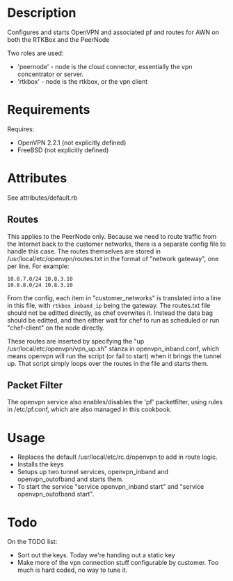 Description
===========
Configures and starts OpenVPN and associated pf and routes for AWN on both the RTKBox and the PeerNode

Two roles are used:
 * 'peernode' - node is the cloud connector, essentially the vpn concentrator or server.
 * 'rtkbox' - node is the rtkbox, or the vpn client

Requirements
============
Requires:
 * OpenVPN 2.2.1 (not explicitly defined)
 * FreeBSD (not explicitly defined)

Attributes
==========
See attributes/default.rb

Routes
------

This applies to the PeerNode only. Because we need to route traffic from the Internet back to the customer networks, there is a separate config file to handle this case. The routes themselves are stored in /usr/local/etc/openvpn/routes.txt in the format of "network gateway", one per line. For example:

    10.8.7.0/24 10.8.3.10
    10.8.8.0/24 10.8.3.10

From the config, each item in "customer\_networks" is translated into a line in this file, with `rtkbox_inband_ip` being the gateway. The routes.txt file should not be editted directly, as chef overwites it.  Instead the data bag should be editted, and then either wait for chef to run as scheduled or run "chef-client" on the node directly.

These routes are inserted by specifying the "up /usr/local/etc/openvpn/vpn\_up.sh" stanza in openvpn\_inband.conf, which means openvpn will run the script (or fail to start) when it brings the tunnel up. That script simply loops over the routes in the file and starts them.

Packet Filter
-------------

The openvpn service also enables/disables the 'pf' packetfilter, using rules in /etc/pf.conf, which are also managed in this cookbook.
 
Usage
=====

 * Replaces the default /usr/local/etc/rc.d/openvpn to add in route logic. 
 * Installs the keys
 * Setups up two tunnel services, openvpn\_inband and openvpn\_outofband and starts them.
 * To start the service "service openvpn\_inband start" and "service openvpn\_outofband start". 
 
Todo
====

On the TODO list:
 * Sort out the keys. Today we're handing out a static key
 * Make more of the vpn connection stuff configurable by customer. Too much is hard coded, no way to tune it.
